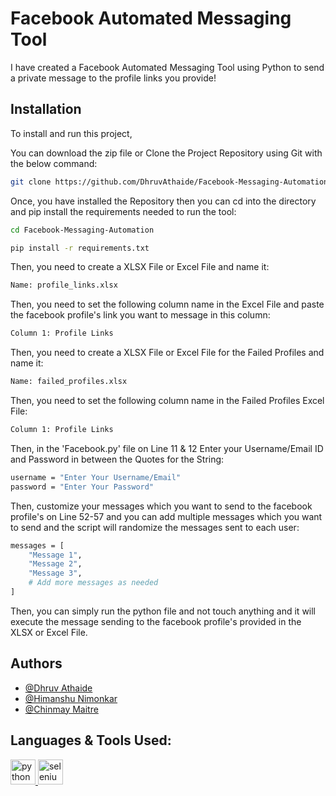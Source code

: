 
# Facebook Automated Messaging Tool

I have created a Facebook Automated Messaging Tool using Python to send a private message to the profile links you provide!


## Installation

To install and run this project,

You can download the zip file or Clone the Project Repository using Git with the below command:
```bash
git clone https://github.com/DhruvAthaide/Facebook-Messaging-Automation.git
```


Once, you have installed the Repository then you can cd into the directory and pip install the requirements needed to run the tool:
```bash
cd Facebook-Messaging-Automation
```

```bash
pip install -r requirements.txt
```

Then, you need to create a XLSX File or Excel File and name it:
```bash
Name: profile_links.xlsx
```

Then, you need to set the following column name in the Excel File and paste the facebook profile's link you want to message in this column:
```bash
Column 1: Profile Links
```

Then, you need to create a XLSX File or Excel File for the Failed Profiles and name it:
```bash
Name: failed_profiles.xlsx
```

Then, you need to set the following column name in the Failed Profiles Excel File:
```bash
Column 1: Profile Links
```

Then, in the 'Facebook.py' file on Line 11 & 12 Enter your Username/Email ID and Password in between the Quotes for the String:
```bash
username = "Enter Your Username/Email"
password = "Enter Your Password"
```

Then, customize your messages which you want to send to the facebook profile's on Line 52-57 and you can add multiple messages which you want to send and the script will randomize the messages sent to each user:
```bash
messages = [
    "Message 1",
    "Message 2",
    "Message 3",
    # Add more messages as needed
]
```

Then, you can simply run the python file and not touch anything and it will execute the message sending to the facebook profile's provided in the XLSX or Excel File.

## Authors

- [@Dhruv Athaide](https://github.com/DhruvAthaide)
- [@Himanshu Nimonkar](https://github.com/BoomHimanshu)
- [@Chinmay Maitre](https://github.com/Chinmay-Maitre08)


## Languages & Tools Used:
<p align="left"> 
<a href="https://www.python.org/" target="_blank" rel="noreferrer"> <img src="https://cdn.jsdelivr.net/gh/devicons/devicon/icons/python/python-original.svg" alt="python" width="40" height="40"/> </a>
<a href="https://www.selenium.dev/" target="_blank" rel="noreferrer"> <img src="https://cdn.jsdelivr.net/gh/devicons/devicon/icons/selenium/selenium-original.svg" alt="selenium" width="40" height="40"/> </a>
</p>